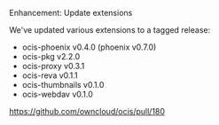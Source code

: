 Enhancement: Update extensions

We've updated various extensions to a tagged release:

-   ocis-phoenix v0.4.0 (phoenix v0.7.0)
-   ocis-pkg v2.2.0
-   ocis-proxy v0.3.1
-   ocis-reva v0.1.1
-   ocis-thumbnails v0.1.0
-   ocis-webdav v0.1.0

<https://github.com/owncloud/ocis/pull/180>
